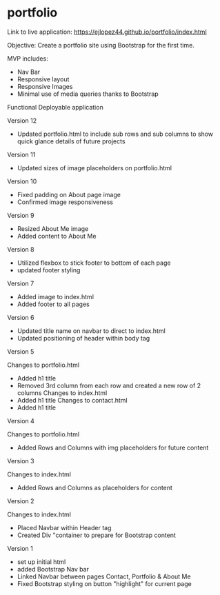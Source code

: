 # portfolio

Link to live application: https://ejlopez44.github.io/portfolio/index.html

Objective: Create a portfolio site using Bootstrap for the first time.

MVP includes:
- Nav Bar
- Responsive layout
- Responsive Images
- Minimal use of media queries thanks to Bootstrap

Functional Deployable application

Version 12
- Updated portfolio.html to include sub rows and sub columns to show quick glance details of future projects

Version 11
- Updated sizes of image placeholders on portfolio.html

Version 10
- Fixed padding on About page image
- Confirmed image responsiveness

Version 9
- Resized About Me image
- Added content to About Me

Version 8
- Utilized flexbox to stick footer to bottom of each page
- updated footer styling

Version 7
- Added image to index.html
- Added footer to all pages

Version 6
- Updated title name on navbar to direct to index.html 
- Updated positioning of header within body tag

Version 5

Changes to portfolio.html
- Added h1 title
- Removed 3rd column from each row and created a new row of 2 columns
Changes to index.html
- Added h1 title
Changes to contact.html
- Added h1 title

Version 4

Changes to portfolio.html
- Added Rows and Columns with img placeholders for future content

Version 3

Changes to index.html
- Added Rows and Columns as placeholders for content

Version 2

Changes to index.html
- Placed Navbar within Header tag
- Created Div "container to prepare for Bootstrap content

Version 1
- set up initial html
- added Bootstrap Nav bar
- Linked Navbar between pages Contact, Portfolio & About Me
- Fixed Bootstrap styling on button "highlight" for current page
